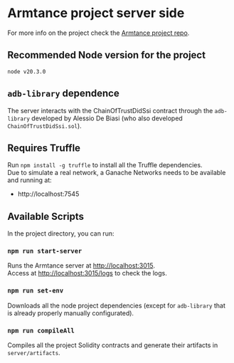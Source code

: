 # Armtance project server side

For more info on the project check the [Armtance project repo](https://github.com/RaffaBux/Armtance).

## Recommended Node version for the project

`node v20.3.0`

## `adb-library` dependence

The server interacts with the ChainOfTrustDidSsi contract through the `adb-library` developed
by Alessio De Biasi (who also developed `ChainOfTrustDidSsi.sol`).

## Requires Truffle

Run `npm install -g truffle` to install all the Truffle dependencies. </br>
Due to simulate a real network, a Ganache Networks needs to be available and running at:
* http://localhost:7545

## Available Scripts

In the project directory, you can run:

### `npm run start-server`

Runs the Armtance server at [http://localhost:3015](http://localhost:3015). </br>
Access at [http://localhost:3015/logs](http://localhost:3015/logs) to check the logs.

### `npm run set-env`

Downloads all the node project dependencies (except for `adb-library` that is already properly manually configurated).

### `npm run compileAll`

Compiles all the project Solidity contracts and generate their artifacts in `server/artifacts`.
